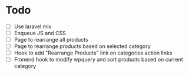 # Todo

- [ ] Use laravel mix
- [ ] Enqueue JS and CSS
- [ ] Page to rearrange all products
- [ ] Page to rearrange products based on selected category
- [ ] Hook to add "Rearrange Products" link on categories action links
- [ ] Fronend hook to modify wpquery and sort products based on current category
